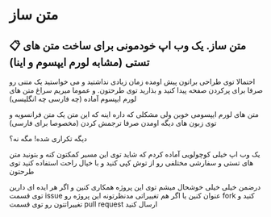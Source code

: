 # متن ساز
## 📋 متن ساز. یک وب اپ خودمونی برای ساخت متن های تستی (مشابه لورم ایپسوم و اینا)

احتمالا توی طراحی براتون پیش اومده زمان زیادی نداشتید و می خواستید یک متنی رو صرفا برای پرکردن صفحه پیدا کنید و بذارید توی طرحتون. و عموما میریم سراغ متن های لورم ایپسوم آماده (چه فارسی چه انگلیسی)

متن های لورم ایپسومی خوبن ولی مشکلی که داره اینه که این متن یک متن فرانسویه و توی زبون های دیگه اومدن صرفا ترجمش کردن (مخصوصا برای فارسی)

دیگه تکراری شده! مگه نه؟

یک وب اپ خیلی کوچولویی آماده کردم که شاید توی این مسیر کمکتون کنه و بتونید متن های تستی و سفارشی مختلفی رو از توش کپی کنید و با خیال راحت استفاده کنید توی طرحتون

درضمن خیلی خیلی خوشحال میشم توی این پروژه همکاری کنین و اگر هر ایده ای دارین توی قسمت issue عنوان کنین یا اگر هم تغییراتی مدنظرتونه این پروژه رو fork کنید و تغییراتتون رو توی قسمت pull request ارسال کنید






